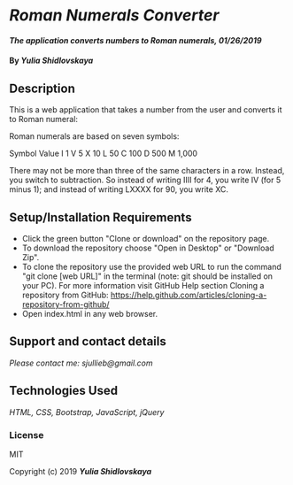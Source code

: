 # _Roman Numerals Converter_
#### _The application converts numbers to Roman numerals, 01/26/2019_
#### By _**Yulia Shidlovskaya**_
## Description
This is a web application that takes a number from the user and converts it to Roman numeral:

Roman numerals are based on seven symbols:

Symbol  Value
I       1
V       5
X       10
L       50
C       100
D       500
M       1,000

There may not be more than three of the same characters in a row. Instead, you switch to subtraction. So instead of writing IIII for 4, you write IV (for 5 minus 1); and instead of writing LXXXX for 90, you write XC.

## Setup/Installation Requirements

* Click the green button "Clone or download" on the repository page.
* To download the repository choose "Open in Desktop" or "Download Zip".
* To clone the repository use the provided web URL to run the command "git clone [web URL]" in the terminal
(note: git should be installed on your PC).  For more information visit GitHub Help section Cloning a repository from GitHub:
https://help.github.com/articles/cloning-a-repository-from-github/
* Open index.html in any web browser.

## Support and contact details

_Please contact me: sjullieb@gmail.com_

## Technologies Used

_HTML, CSS, Bootstrap, JavaScript, jQuery_

### License
MIT

Copyright (c) 2019 **_Yulia Shidlovskaya_**
